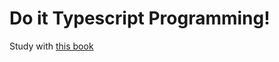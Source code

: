 # Do it Typescript Programming!

Study with [this book](https://www.aladin.co.kr/shop/wproduct.aspx?ItemId=234659721)

